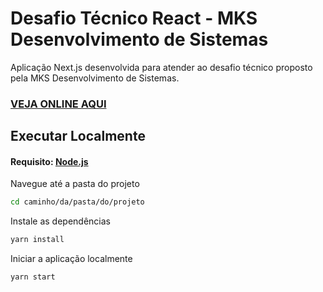 # Desafio Técnico React - MKS Desenvolvimento de Sistemas

Aplicação Next.js desenvolvida para atender ao desafio técnico proposto pela MKS Desenvolvimento de Sistemas.

### [VEJA ONLINE AQUI](https://mks-tech-challenge-six.vercel.app/)

## Executar Localmente

#### Requisito: [Node.js](https://nodejs.org/en/download/current)

Navegue até a pasta do projeto

```bash
cd caminho/da/pasta/do/projeto
```

Instale as dependências

```bash
yarn install
```

Iniciar a aplicação localmente

```bash
yarn start
```
